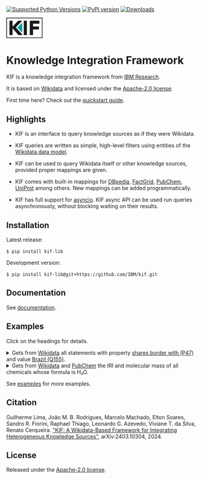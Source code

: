 [![Supported Python Versions](https://img.shields.io/pypi/pyversions/kif_lib)](https://pypi.org/project/kif_lib/) [![PyPI version](https://badge.fury.io/py/kif_lib.svg)](https://badge.fury.io/py/kif_lib) [![Downloads](https://pepy.tech/badge/kif_lib/month)](https://pepy.tech/project/kif_lib)

<img src="https://raw.githubusercontent.com/IBM/kif/refs/heads/main/docs/_static/kif-boxed.svg" width="96">

# Knowledge Integration Framework

KIF is a knowledge integration framework from [IBM
Research](https://research.ibm.com/).

It is based on [Wikidata](https://www.wikidata.org/) and licensed under the
[Apache-2.0 license](./LICENSE).

First time here? Check out the [quickstart
guide](https://ibm.github.io/kif/quickstart.html).

## Highlights

* KIF is an interface to query knowledge sources as if they were Wikidata.

* KIF queries are written as simple, high-level filters using entities of
  the [Wikidata data
  model](https://www.wikidata.org/wiki/Wikidata:Data_model).

* KIF can be used to query Wikidata itself or other knowledge sources,
  provided proper mappings are given.

* KIF comes with built-in mappings for [DBpedia](https://www.dbpedia.org/),
  [FactGrid](https://database.factgrid.de/),
  [PubChem](https://pubchem.ncbi.nlm.nih.gov/),
  [UniProt](https://sparql.uniprot.org/sparql/) among others.  New mappings
  can be added programmatically.

* KIF has full support for
  [asyncio](https://docs.python.org/3/library/asyncio.html).  KIF async API
  can be used run queries asynchronously, without blocking waiting on their
  results.

## Installation

Latest release:

```shell
$ pip install kif-lib
```

Development version:

```shell
$ pip install kif-lib@git+https://github.com/IBM/kif.git
```

## Documentation

See [documentation](https://ibm.github.io/kif/).

## Examples

Click on the headings for details.

<details>
<summary>
Gets from <a href="https://www.wikidata.org/">Wikidata</a> all statements with property <a href="http://www.wikidata.org/entity/P47">shares border with (P47)</a> and value
<a href="http://www.wikidata.org/entity/Q155">Brazil (Q155)</a>.
</summary>

Using the `kif` command-line utility:

```shell
kif filter -s wdqs --property=wd.shares_border_with --value='wd.Q(155)'
```

> (**Statement** (**Item** [Argentina](http://www.wikidata.org/entity/Q414)) (**ValueSnak** (**Property** [shares border with](http://www.wikidata.org/entity/P47)) (**Item** [Brazil](http://www.wikidata.org/entity/Q155)))) <br/>
> (**Statement** (**Item** [Peru](http://www.wikidata.org/entity/Q419)) (**ValueSnak** (**Property** [shares border with](http://www.wikidata.org/entity/P47)) (**Item** [Brazil](http://www.wikidata.org/entity/Q155)))) <br/>
> (**Statement** (**Item** [Paraguay](http://www.wikidata.org/entity/Q733)) (**ValueSnak** (**Property** [shares border with](http://www.wikidata.org/entity/P47)) (**Item** [Brazil](http://www.wikidata.org/entity/Q155)))) <br/>
> ⋮

Using the KIF API:

```python
from kif_lib import *               # import the KIF namespace
from kif_lib.vocabulary import wd   # import the Wikidata vocabulary module

# Create a SPARQL store loaded with Wikidata mappings and optimized for WDQS.
kb = Store('wdqs', 'https://query.wikidata.org/sparql')

# Filter all statements with the given property and value.
for stmt in kb.filter(property=wd.shares_border_with, value=wd.Q(155)):
    print(stmt)
```
</details>

<details>
<summary>
Gets from <a href="https://www.wikidata.org/">Wikidata</a> and <a href="https://qlever.cs.uni-freiburg.de/api/pubchem">PubChem</a> the IRI and molecular
mass of all chemicals whose formula is H₂O.
</summary>

Using the `kif` command-line utility:

```shell
$ kif filter -s wdqs -s pubchem-sparql --select sv --subject='wd.chemical_formula("H₂O")' --property=wd.mass
```

> (**Item** [hydrogen tritium oxide](http://www.wikidata.org/entity/Q106010186)) 20.01878893 [dalton](http://www.wikidata.org/entity/Q483261) <br/>
> (**Item** [oxygen-15 atom](http://rdf.ncbi.nlm.nih.gov/pubchem/compound/CID10129877)) 17.0187 [dalton](http://www.wikidata.org/entity/Q483261) <br/>
> (**Item** [diprotium oxide](http://www.wikidata.org/entity/Q106010185)) 18.010564684 [dalton](http://www.wikidata.org/entity/Q483261) <br/>
> ⋮

Using the KIF API:

```python
# Create a mixer store combining:
# • wdqs: A SPARQL store loaded with Wikidata mappings optimized for WDQS.
# • pubchem-sparql: A SPARQL store loaded with PubChem RDF mappings.

kb = Store('mixer', [
    Store('wdqs', 'https://query.wikidata.org/sparql'),
    Store('pubchem-sparql', 'https://qlever.cs.uni-freiburg.de/api/pubchem')])

# Filter the subject and value (sv) of all statements where:
# • subject has chemical formula (P274) H₂O.
# • property is mass (P2067).

it = kb.filter_sv(subject=wd.chemical_formula('H₂O'), property=wd.mass)
for chem, mass in it:
    print(chem, mass)
```
</details>

See [examples](./examples) for more examples.

## Citation

Guilherme Lima, João M. B. Rodrigues, Marcelo Machado, Elton Soares, Sandro
R. Fiorini, Raphael Thiago, Leonardo G. Azevedo, Viviane T. da Silva, Renato
Cerqueira. ["KIF: A Wikidata-Based Framework for Integrating Heterogeneous
Knowledge Sources"](https://arxiv.org/abs/2403.10304), arXiv:2403.10304,
2024.

## License

Released under the [Apache-2.0 license](./LICENSE).
